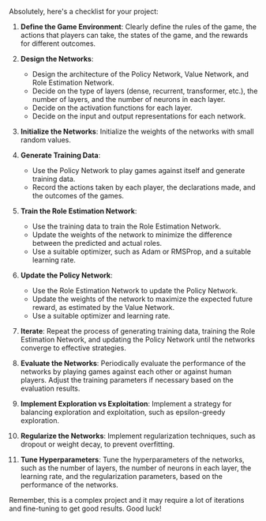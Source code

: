 Absolutely, here's a checklist for your project:

1. **Define the Game Environment**: Clearly define the rules of the game, the actions that players can take, the states of the game, and the rewards for different outcomes.

2. **Design the Networks**:
   - Design the architecture of the Policy Network, Value Network, and Role Estimation Network.
   - Decide on the type of layers (dense, recurrent, transformer, etc.), the number of layers, and the number of neurons in each layer.
   - Decide on the activation functions for each layer.
   - Decide on the input and output representations for each network.

3. **Initialize the Networks**: Initialize the weights of the networks with small random values.

4. **Generate Training Data**:
   - Use the Policy Network to play games against itself and generate training data.
   - Record the actions taken by each player, the declarations made, and the outcomes of the games.

5. **Train the Role Estimation Network**:
   - Use the training data to train the Role Estimation Network.
   - Update the weights of the network to minimize the difference between the predicted and actual roles.
   - Use a suitable optimizer, such as Adam or RMSProp, and a suitable learning rate.

6. **Update the Policy Network**:
   - Use the Role Estimation Network to update the Policy Network.
   - Update the weights of the network to maximize the expected future reward, as estimated by the Value Network.
   - Use a suitable optimizer and learning rate.

7. **Iterate**: Repeat the process of generating training data, training the Role Estimation Network, and updating the Policy Network until the networks converge to effective strategies.

8. **Evaluate the Networks**: Periodically evaluate the performance of the networks by playing games against each other or against human players. Adjust the training parameters if necessary based on the evaluation results.

9. **Implement Exploration vs Exploitation**: Implement a strategy for balancing exploration and exploitation, such as epsilon-greedy exploration.

10. **Regularize the Networks**: Implement regularization techniques, such as dropout or weight decay, to prevent overfitting.

11. **Tune Hyperparameters**: Tune the hyperparameters of the networks, such as the number of layers, the number of neurons in each layer, the learning rate, and the regularization parameters, based on the performance of the networks.

Remember, this is a complex project and it may require a lot of iterations and fine-tuning to get good results. Good luck!
